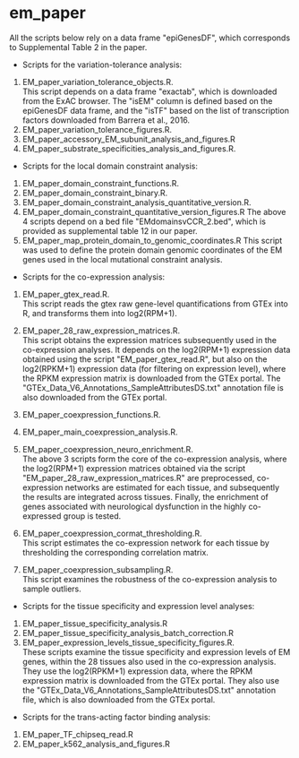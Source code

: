 # em_paper
All the scripts below rely on a data frame "epiGenesDF", which corresponds to Supplemental Table 2 in the paper.

* Scripts for the variation-tolerance analysis:
1. EM_paper_variation_tolerance_objects.R.  
This script depends on a data frame "exactab", which is downloaded from the ExAC browser. The "isEM" column is defined based on the epiGenesDF data frame, and the "isTF" based on the list of transcription factors downloaded from Barrera et al., 2016.
2. EM_paper_variation_tolerance_figures.R. 
3. EM_paper_accessory_EM_subunit_analysis_and_figures.R
4. EM_paper_substrate_specificities_analysis_and_figures.R.  

* Scripts for the local domain constraint analysis:
1. EM_paper_domain_constraint_functions.R. 
2. EM_paper_domain_constraint_binary.R. 
3. EM_paper_domain_constraint_analysis_quantitative_version.R.  
4. EM_paper_domain_constraint_quantitative_version_figures.R
The above 4 scripts depend on a bed file "EMdomainsvCCR_2.bed", which is provided as supplemental table 12 in our paper.
5. EM_paper_map_protein_domain_to_genomic_coordinates.R
This script was used to define the protein domain genomic coordinates of the EM genes used in the local mutational constraint analysis.

* Scripts for the co-expression analysis:

1. EM_paper_gtex_read.R.   
This script reads the gtex raw gene-level quantifications from GTEx into R, and transforms them into log2(RPM+1).
2. EM_paper_28_raw_expression_matrices.R.   
This script obtains the expression matrices subsequently used in the co-expression analyses. It depends on the log2(RPM+1) expression data obtained using the script "EM_paper_gtex_read.R", but also on the log2(RPKM+1) expression data (for filtering on expression level), where the RPKM expression matrix is downloaded from the GTEx portal. The "GTEx_Data_V6_Annotations_SampleAttributesDS.txt" annotation file is also downloaded from the GTEx portal.

3. EM_paper_coexpression_functions.R. 
4. EM_paper_main_coexpression_analysis.R. 
5. EM_paper_coexpression_neuro_enrichment.R.   
The above 3 scripts form the core of the co-expression analysis, where the log2(RPM+1) expression matrices obtained via the script "EM_paper_28_raw_expression_matrices.R" are preprocessed, co-expression networks are estimated for each tissue, and subsequently the results are integrated across tissues. Finally, the enrichment of genes associated with neurological dysfunction in the highly co-expressed group is tested.

6. EM_paper_coexpression_cormat_thresholding.R.   
This script estimates the co-expression network for each tissue by thresholding the corresponding correlation matrix.
7. EM_paper_coexpression_subsampling.R.   
This script examines the robustness of the co-expression analysis to sample outliers.


* Scripts for the tissue specificity and expression level analyses:
1. EM_paper_tissue_specificity_analysis.R
2. EM_paper_tissue_specificity_analysis_batch_correction.R
3. EM_paper_expression_levels_tissue_specificity_figures.R.  
These scripts examine the tissue specificity and expression levels of EM genes, within the 28 tissues also used in the co-expression analysis. They use the log2(RPKM+1) expression data, where the RPKM expression matrix is downloaded from the GTEx portal. They also use the "GTEx_Data_V6_Annotations_SampleAttributesDS.txt" annotation file, which is also downloaded from the GTEx portal.

* Scripts for the trans-acting factor binding analysis:   
1. EM_paper_TF_chipseq_read.R
2. EM_paper_k562_analysis_and_figures.R






